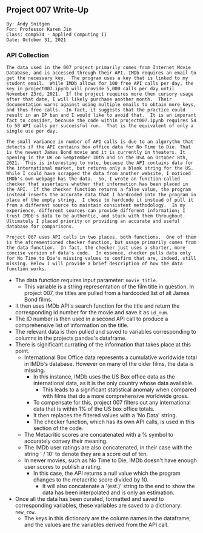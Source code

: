 ## Project 007 Write-Up
```
By: Andy Snitgen
For: Professor Karen Jin
Class: comp574 - Applied Computing II
Date: October 31, 2021
```

### API Collection
```
The data used in the 007 project primarily comes from Internet Movie Database, and is accessed through their API. IMDb requires an email to get the necessary key.  The program uses a key that is linked to my student email.  While IMDb allows for 100 free API calls per day, the key in project007.ipynb will provide 5,000 calls per day until November 23rd, 2021.  If the project requires more then cursory usage after that date, I will likely purchase another month.  Their documentation warns against using multiple emails to obtain more keys, and thus free calls.  In fact, it suggests that the practice could result in an IP ban and I would like to avoid that.  It is an imporant fact to consider, because the code within project007.ipynb requires 54 to 58 API calls per successful run.  That is the equivalent of only a single use per day. 

The small variance in number of API calls is due to an algorythm that detects if the API contains box office data for No Time to Die. That is the newest James Bond movie and it is currently in theaters. It opening in the UK on Semptember 30th and in the USA on October 8th, 2021.  This is interesting to note, because the API contains data for the international market, but returns only a blank string for the US.  While I could have scrapped the data from another website, I noticed IMDb's own webpage has the data.  So, I wrote an function called checker that assertains whether that information has been placed in the API.  If the checker function returns a false value, the program instead inserts the accurate data that I hardcoded into the program in place of the empty string.  I chose to hardcode it instead of pull it from a different source to maintain consistent methodology.  In my experience, different sources can provide different information; I trust IMDb's data to be authentic, and stuck with them throughout.  Ultimately I placed priority on providing an accurate and useful database for comparisons. 

Project 007 uses API calls in two places, both functions.  One of them is the aforementioned checker function, but usage primarily comes from the data function.  In fact, the checker just uses a shorter, more concise version of data's code.  In essence, checker pulls data only for No Time to Die's missing values to confirm that are, indeed, still missing. Below I will provide a brief description of how the data function works.  
```
* The data function requires input parameter: `movie_title`.
    * This variable is a string representation of the film title in question.  In project 007, the titles are pulled from a hardcoded list of all James Bond films.
* It then uses IMDb API's search function for the title and return the corresponding id number for the movie and save it as `id_num`.
* The ID number is then used in a second API call to produce a comprehensive list of information on the title.
* The relevant data is then pulled and saved to variables corresponding to columns in the projects pandas's dataframe.
* There is significant currating of the information that takes place at this point.
    * International Box Office data represents a cumulative worldwide total in IMDb's database. However on many of the older films, the data is missing.
        * In this instance, IMDb uses the US Box office data as the international data, as it is the only country whose data available.
            * This leads to a significant statistical anomaly when compared with films that do a more comprehensive worldwide gross.
        * To compensate for this, project 007 filters out any international data that is within 1% of the US box office totals.
        * It then replaces the filtered values with a 'No Data' string.
        * The checker function, which has its own API calls, is used in this section of the code. 
    * The Metacritic scores are concatenated with a % symbol to accurately convey their meaning.
    * The IMDb user ratings are also concatenated, in their case with the string ' / 10' to denote they are a score out of ten.
    * In newer movies, such as No Time to Die, IMDb doesn't have enough user scores to publish a rating.  
        * In this case, the API returns a null value which the program changes to the metacritic score divided by 10.
            * It will also concatenate a '(est.)' string to the end to show the data has been interpolated and is only an estimation.
* Once all the data has been curated, formatted and saved to corresponding variables, these variables are saved to a dictionary: `new_row`.
    * The keys in this dictionary are the column names in the dataframe, and the values are the variables derived from the API call.
            